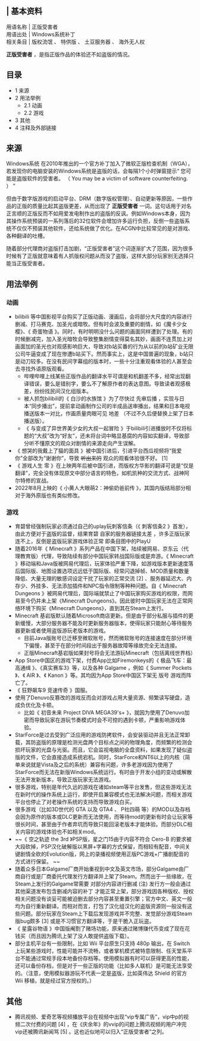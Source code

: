|  **基本资料**  
---  
用语名称  |  正版受害者   
用语出处  |  Windows系统补丁   
相关条目  |  版权流氓  、  特供版  、  土豆服务器  、  海外无人权   
  
**正版受害者** ，是指正版作品的体验还不如盗版的情况。

##  目录

  * 1  来源 
  * 2  用法举例 
    * 2.1  动画 
    * 2.2  游戏 
  * 3  其他 
  * 4  注释及外部链接 

##  来源

Windows系统
在2010年推出的一个官方补丁加入了微软正版检查机制（WGA），若发现你的电脑安装的Windows系统是盗版的话，会每隔1个小时弹窗提示“
您可能是盗版软件的受害者。  （  You may be a victim of software counterfeiting.  ）  ”

但由于数字版游戏的启动平台、DRM（数字版权管理）、自动更新等原因，一些作品的正版的质量比起其盗版更差，从而出现了 **正版受害者**
一词。这句话用于对名正言顺的正版反而不如用爱发电制作出的盗版的反讽。例如Windows本身，因为其操作系统预装的一系列落后的32位软件会增加许多运行负担，反倒一些盗版系统不仅仅不预装其他软件，还给系统做了优化。在ACGN中比较常见的是对游戏、各种翻译的吐槽。

随着部分代理商对盗版打击加剧，“正版受害者”这个词逐渐扩大了范围，因为很多时候有了正版就意味着有人抓版权问题从而没了盗版，这样大部分玩家别无选择只能当正版受害者。

##  用法举例

###  动画

  * bilibili  等中国影视平台购买了正版动画、漫画后，会将部分大尺度的内容进行删减、打马赛克、加圣光或暗牧。但有时会波及重要的剧情，如《魔卡少女樱》、《  奇蛋物语  》。同时，有时明明没什么问题的画面同样遭到了处理。有的时候删减完，加入圣光暗牧会导致整集剧情变得莫名其妙，画面不连贯加上对画面加的圣光也对观感影响巨大，导致对b站买番的行为从以前的b站矿业无限公司牛逼变成了现在惨遭b站买下。然而事实上，这是中国普遍的现象，b站只是动刀较多。在没有民间字幕组的版本时，一些十分注重观看体验的人甚至会去寻找外语原版观看。 
    * 哔哩哔哩上线某些正版作品的翻译水平可谓是和机翻差不多，经常出现翻译错误，要么是错别字，要么不了解原作者的表达意图。导致读者观感极差，纷纷找民间汉化组版本。 
    * 被人抓包bilibili的《  白沙的水族馆  》为了尽快过  先审后播  ，实现与日本“同步播出”，提前拿动画制作公司的半成品送审播出，结果和日本电视播送版本一对比，作画质量肉眼可见  地差  （不过不久后便替换上架了日本播送版）。 
    * 《  与变成了异世界美少女的大叔一起冒险  》于bilibili引进播放时不仅将标题的“大叔”改为“好友”，还未将台词中略显基腐的内容如实翻译，导致部分听不懂原文的观众对剧情的来源走向产生误解。 
  * 《  想哭的我戴上了猫的面具  》被中国引进后，引进平台西瓜视频将“我爱你”全部改为“谢谢你”，导致 ~~听出来的~~ 观众的观看体验很不好。  [1] 
  * 《  游戏人生 零  》在上映两年后被中国引进，而版权方华影的翻译可说是“仅是翻译”，完全没有体现原文中部分语言的特色，如机凯种的交流方式、战神阿尔特修的宣战。 
  * 2022年8月上映的《  小黄人大眼萌2：神偷奶爸前传  》，其国内版结局部分相对于海外原版也有类似修改。 

###  游戏

  * 育碧曾经强制玩家必须通过自己的uplay玩刺客信条（《  刺客信条2  》首发），由此方便对于盗版的监督，结果育碧  自家的服务器链接太差  ，许多正版玩家连不上，反倒是盗版玩家游戏体验正常  即条目图中的PlayU 
  * 随着2016年《  Minecraft  》系列产品在中国下架，陆续被网易、京东云（代理教育版）代理，导致陆续有部分中国玩家转战国际版或是弃游。《  Minecraft  》移动端和Java版被网易代理后，玩家体验严重下降，如游戏版本更新速度落后国际版、地图设置选项远远低于国际版、经常闪退掉帧、MOD质量和数量降低、大量无理的敏感词设定干扰了玩家的正常交流  [2]  、服务器延迟大、内存少、外挂多、无法添加插件和NPC指令限制等种种问题。自《  Minecraft Dungeons  》被网易代理后，国际端就禁止了中国玩家购买游戏的权限，而网易至今仍并未上架《Minecraft Dungeons》。因此彼时中国玩家无法在正常网络环境下购买《Minecraft Dungeons》，直到其在Steam上发行。 
  * Minecraft 基岩版默认随着Microsoft商店更新。但是由于部分私服与插件的更新缓慢，大部分服务器不能及时更新服务器版本，使得玩家只能耐心等待服务器更新或者使用盗版游玩老版本的游戏。 
    * 目前Java版账号已迁移至微软账号，然而微软账号的连接速度在部分环境下偏慢，甚至于在部分时间段出于服务器故障等缘故完全无法连接。 
    * 正版Minecraft基岩版如果封号将会无法游玩Minecraft（包括离线世界档） 
  * App Store中国区的游戏下架，付费App比如Firemonkeys的《  极品飞车：最高通缉  》、《真实赛车3》等，以及各种  Galgame  ，例如《  Summer Pockets  》、《  AIR  》、《  Kanon  》等。其均因为App Store中国区下架无  版号  游戏而阵亡了。 
  * 《  狂野飙车9 竞速传奇  》国服。 
  * 使用了Denuvo反篡改的游戏反而会对游戏占用大量资源、频繁读写硬盘，造成负优化及卡顿。 
    * 比如《  初音未来 Project DIVA MEGA39's+  》，就因为使用了Denuvo加密而导致玩家在游玩节奏模式时会不可控的遇到卡顿，严重影响游戏体验。 
  * StarForce是过去受到广泛应用的游戏防拷软件，会安装驱动并且无法正常卸载，其防盗版的原理是检测光盘两个目标点之间的物理角度，而频繁的检测会损坏玩家的光盘与光驱。而且，它会监视电脑的全盘资料，如果发现了疑似盗版的文件，它会直接造成系统宕机。同时，StarForce和NT6以上的内核（简单来说就是Vista及之后的系统）兼容有问题，许多老游戏因为使用了StarForce而无法在新版Windows系统运行。有时由于开发小组的变动或解散无法开发新版本，导致正版玩家无法游戏。 
  * 很多游戏，特别是年代久远的游戏在诸如steam等平台发售，但这些游戏无法在新时代的操作系统上运行，即使开启兼容模式也无法解决问题，而相关游戏平台也停止了对老操作系统的支持而导致游戏白买。 
  * 很多游戏（比如3D世代的  GTA  以及  GTA4  、  P社四萌  等）的MOD以及存档会因为原作的版本或DLC更新而无法使用，而等待mod的更新有时会让玩家等很长时间，甚至由于作者弃坑而导致只能回滚老版本才能体验。而部分DLC相关内容的游戏体验也不如相关mod。 
  * ~~《 空之轨迹 the 3rd  》PSP版，星之门15由于内容不符合  Cero-B  的要求被大段砍掉，PSP汉化破解版以黑屏+字幕的方式保留，而相较有配音，中间关键剧情全砍的Evolution版，网上的录播视频使用正版PC游戏+广播剧配音的方式进行保留。 ~~
  * 随着众多日本Galgame厂商开始重视到中文及英文市场，部分Galgame由厂商自行或是厂商委托代理发行方翻译并上架了Steam。然而出于一些缘故，在Steam上发行的Galgame常需要  对部分内容进行删减  (注)  发行方一般会通过其他渠道发布包含删减内容的补丁  才能正常上架，部分游戏因各种版权、授权相关问题没有谈妥可能被迫删去部分内容甚至重置引擎；官方中文、英文一般均为自行重新翻译。而相对而言，打包了汉化组汉化的盗版资源则一般没有这些问题。部分玩家在Steam上下载后发现游戏并不完整、发觉部分游戏Steam版bug颇多  [3]  或是不习惯官方翻译等，于是干脆入正玩盗。 
  * 《  星露谷物语  》中国版阉割了赌场功能，原来通过赌博赚代币变成了现在花钱买（而且因为腾讯上架了没人敢提供盗版下载）。 
  * 部分主机平台有一些限制，比如 Wii 平台原生只支持 480p 输出，在 Switch 上玩某些游戏时，性能可能并不流畅，或者掌机模式被特意限制、任天堂系平台不能通过常规手段本地备份存档等。使用模拟器有时可以获得更高的性能，还可以备份存档，但是对于一些正版的功能（比如多人联机）是可能无法享受的。（注意，使用模拟器游玩不代表一定是盗版，比如英伟达 Shield 的官方 Wii 移植，就是经过官方授权的。） 

##  其他

  * 腾讯视频、爱奇艺等视频播放平台在视频中出现“vip专属广告”，vip中p的视频二次付费的问题  [4]  ，在《庆余年》的vvip的问题上腾讯视频的用户冲完vip还被腾讯新闻骂  [5]  。这也近似地可以归入“正版受害者”之列。 
